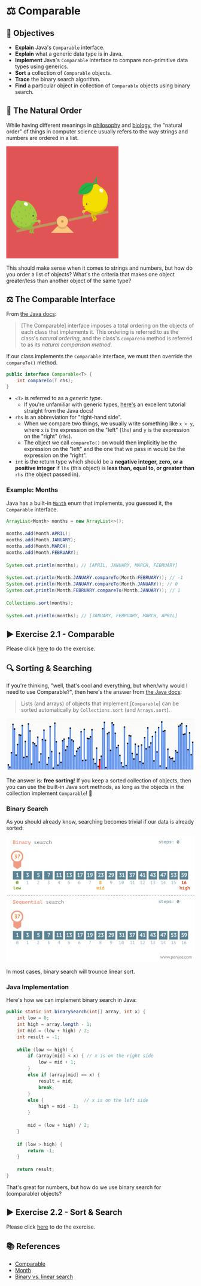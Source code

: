# ⚖️ Comparable

## 🎯 Objectives

- **Explain** Java's `Comparable` interface.
- **Explain** what a generic data type is in Java.
- **Implement** Java's `Comparable` interface to compare non-primitive data types using generics.
- **Sort** a collection of `Comparable` objects.
- **Trace** the binary search algorithm.
- **Find** a particular object in collection of `Comparable` objects using binary search.

## 🔢 The Natural Order

While having different meanings in [philosophy](https://en.wikipedia.org/wiki/Natural_order_(philosophy)) and [biology](https://en.wikipedia.org/wiki/Ordo_naturalis), the "natural order" of things in computer science usually refers to the way strings and numbers are ordered in a list.

[![Lemon Lime](./images/1-Lemon-Lime.gif "Does lemon come before lime? Or vice versa? They're both citruses, after all!")](https://medium.com/@aubreysinden/compare-and-contrast-bridge-lightroom-3a4adb038f15)

This should make sense when it comes to strings and numbers, but how do you order a list of objects? What's the criteria that makes one object greater/less than another object of the same type?

## ⚖️ The Comparable Interface

From [the Java docs](https://docs.oracle.com/javase/8/docs/api/java/lang/Comparable.html):

> [The Comparable] interface imposes a total ordering on the objects of each class that implements it. This ordering is referred to as the class's *natural ordering*, and the class's `compareTo` method is referred to as its *natural comparison method*.

If our class implements the `Comparable` interface, we must then override the `compareTo()` method.

```java
public interface Comparable<T> {
    int compareTo(T rhs);
}
```

- `<T>` is referred to as a *generic type*.
  - If you're unfamiliar with generic types, [here's](https://docs.oracle.com/javase/tutorial/java/generics/types.html) an excellent tutorial straight from the Java docs!
- `rhs` is an abbreviation for "right-hand side".
  - When we compare two things, we usually write something like `x < y`, where `x` is the expression on the "left" (`lhs`) and `y` is the expression on the "right" (`rhs`).
  - The object we call `compareTo()` on would then implicitly be the expression on the "left" and the one that we pass in would be the expression on the "right".
- `int` is the return type which should be a **negative integer, zero, or a positive integer** if `lhs` (this object) is **less than, equal to, or greater than** `rhs` (the object passed in).

### Example: Months

Java has a built-in [`Month`](https://docs.oracle.com/javase/8/docs/api/java/time/Month.html) enum that implements, you guessed it, the `Comparable` interface.

```java
ArrayList<Month> months = new ArrayList<>();

months.add(Month.APRIL);
months.add(Month.JANUARY);
months.add(Month.MARCH);
months.add(Month.FEBRUARY);

System.out.println(months); // [APRIL, JANUARY, MARCH, FEBRUARY]

System.out.println(Month.JANUARY.compareTo(Month.FEBRUARY)); // -1
System.out.println(Month.JANUARY.compareTo(Month.JANUARY)); // 0
System.out.println(Month.FEBRUARY.compareTo(Month.JANUARY)); // 1

Collections.sort(months);

System.out.println(months); // [JANUARY, FEBRUARY, MARCH, APRIL]
```

## ▶️ Exercise 2.1 - Comparable

Please click [here](https://github.com/JAC-CS-Programming-4-W23/E2.1-Comparable) to do the exercise.

## 🔍 Sorting & Searching

If you're thinking, "well, that's cool and everything, but when/why would I need to use Comparable?", then here's the answer from [the Java docs](https://docs.oracle.com/javase/8/docs/api/java/lang/Comparable.html):

> Lists (and arrays) of objects that implement [`Comparable`] can be sorted automatically by `Collections.sort` (and `Arrays.sort`).

[![Quick Sort](./images/2-Quick-Sort.gif "A visualization of the quick sort algorithm.")](https://lamfo-unb.github.io/2019/04/21/Sorting-algorithms/)

The answer is: **free sorting**! If you keep a sorted collection of objects, then you can use the built-in Java sort methods, as long as the objects in the collection implement `Comparable`! 🥳

### Binary Search

As you should already know, searching becomes trivial if our data is already sorted:

[![Binary Search](./images/3-Binary-Search.gif "Binary search vs linear/sequential search.")](https://blog.penjee.com/binary-vs-linear-search-animated-gifs/)

In most cases, binary search will trounce linear sort.

### Java Implementation

Here's how we can implement binary search in Java:

```java
public static int binarySearch(int[] array, int x) {
    int low = 0;
    int high = array.length - 1;
    int mid = (low + high) / 2;
    int result = -1;

    while (low <= high) {
        if (array[mid] < x) { // x is on the right side
            low = mid + 1;
        }
        else if (array[mid] == x) {
            result = mid;
            break;
        }
        else {               // x is on the left side
            high = mid - 1;
        }

        mid = (low + high) / 2;
    }

    if (low > high) {
        return -1;
    }

    return result;
}
```

That's great for numbers, but how do we use binary search for (comparable) objects?

## ▶️ Exercise 2.2 - Sort & Search

Please click [here](https://github.com/JAC-CS-Programming-4-W23/E2.2-Sort-Search) to do the exercise.

## 📚 References

- [Comparable](https://docs.oracle.com/javase/8/docs/api/java/lang/Comparable.html)
- [Month](https://docs.oracle.com/javase/8/docs/api/java/time/Month.html)
- [Binary vs. linear search](https://blog.penjee.com/binary-vs-linear-search-animated-gifs/)
